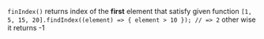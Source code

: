 `finIndex()` returns index of the **first** element that satisfy given function
`[1, 5, 15, 20].findIndex((element) => { element > 10 }); // => 2`
other wise it returns -1
